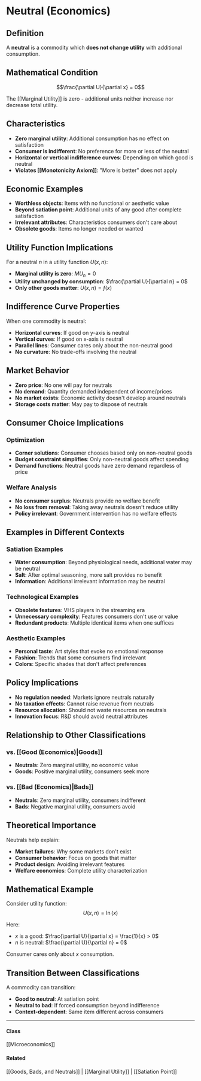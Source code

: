 # Neutral (Economics)

## Definition
A **neutral** is a commodity which **does not change utility** with additional consumption.

## Mathematical Condition
$$\frac{\partial U}{\partial x} = 0$$

The [[Marginal Utility]] is zero - additional units neither increase nor decrease total utility.

## Characteristics
- **Zero marginal utility**: Additional consumption has no effect on satisfaction
- **Consumer is indifferent**: No preference for more or less of the neutral
- **Horizontal or vertical indifference curves**: Depending on which good is neutral
- **Violates [[Monotonicity Axiom]]**: "More is better" does not apply

## Economic Examples
- **Worthless objects**: Items with no functional or aesthetic value
- **Beyond satiation point**: Additional units of any good after complete satisfaction
- **Irrelevant attributes**: Characteristics consumers don't care about
- **Obsolete goods**: Items no longer needed or wanted

## Utility Function Implications
For a neutral $n$ in a utility function $U(x, n)$:
- **Marginal utility is zero**: $MU_n = 0$
- **Utility unchanged by consumption**: $\frac{\partial U}{\partial n} = 0$
- **Only other goods matter**: $U(x,n) = f(x)$

## Indifference Curve Properties
When one commodity is neutral:
- **Horizontal curves**: If good on y-axis is neutral
- **Vertical curves**: If good on x-axis is neutral
- **Parallel lines**: Consumer cares only about the non-neutral good
- **No curvature**: No trade-offs involving the neutral

## Market Behavior
- **Zero price**: No one will pay for neutrals
- **No demand**: Quantity demanded independent of income/prices
- **No market exists**: Economic activity doesn't develop around neutrals
- **Storage costs matter**: May pay to dispose of neutrals

## Consumer Choice Implications

### Optimization
- **Corner solutions**: Consumer chooses based only on non-neutral goods
- **Budget constraint simplifies**: Only non-neutral goods affect spending
- **Demand functions**: Neutral goods have zero demand regardless of price

### Welfare Analysis
- **No consumer surplus**: Neutrals provide no welfare benefit
- **No loss from removal**: Taking away neutrals doesn't reduce utility
- **Policy irrelevant**: Government intervention has no welfare effects

## Examples in Different Contexts

### Satiation Examples
- **Water consumption**: Beyond physiological needs, additional water may be neutral
- **Salt**: After optimal seasoning, more salt provides no benefit
- **Information**: Additional irrelevant information may be neutral

### Technological Examples
- **Obsolete features**: VHS players in the streaming era
- **Unnecessary complexity**: Features consumers don't use or value
- **Redundant products**: Multiple identical items when one suffices

### Aesthetic Examples
- **Personal taste**: Art styles that evoke no emotional response
- **Fashion**: Trends that some consumers find irrelevant
- **Colors**: Specific shades that don't affect preferences

## Policy Implications
- **No regulation needed**: Markets ignore neutrals naturally
- **No taxation effects**: Cannot raise revenue from neutrals
- **Resource allocation**: Should not waste resources on neutrals
- **Innovation focus**: R&D should avoid neutral attributes

## Relationship to Other Classifications

### vs. [[Good (Economics)|Goods]]
- **Neutrals**: Zero marginal utility, no economic value
- **Goods**: Positive marginal utility, consumers seek more

### vs. [[Bad (Economics)|Bads]]
- **Neutrals**: Zero marginal utility, consumers indifferent
- **Bads**: Negative marginal utility, consumers avoid

## Theoretical Importance
Neutrals help explain:
- **Market failures**: Why some markets don't exist
- **Consumer behavior**: Focus on goods that matter
- **Product design**: Avoiding irrelevant features
- **Welfare economics**: Complete utility characterization

## Mathematical Example
Consider utility function:
$$U(x,n) = \ln(x)$$

Here:
- $x$ is a good: $\frac{\partial U}{\partial x} = \frac{1}{x} > 0$
- $n$ is neutral: $\frac{\partial U}{\partial n} = 0$

Consumer cares only about $x$ consumption.

## Transition Between Classifications
A commodity can transition:
- **Good to neutral**: At satiation point
- **Neutral to bad**: If forced consumption beyond indifference
- **Context-dependent**: Same item different across consumers

---
#### Class
[[Microeconomics]]
#### Related
[[Goods, Bads, and Neutrals]] | [[Marginal Utility]] | [[Satiation Point]]